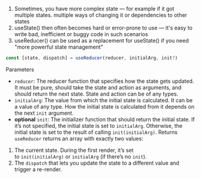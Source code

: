 1. Sometimes, you have more complex state — for example if it got multiple states. multiple ways of changing it or dependencies to other states
2. useState() then often becomes hard or error-prone to use — it's easy to write bad, inefficient or buggy code in such scenarios
3. useReducer() can be used as a replacement for useState() if you need "more powerful state management"
```jsx
const [state, dispatch] = useReducer(reducer, initialArg, init?)
```
Parameters
- `reducer`: The reducer function that specifies how the state gets updated. It must be pure, should take the state and action as arguments, and should return the next state. State and action can be of any types.
- `initialArg`: The value from which the initial state is calculated. It can be a value of any type. How the initial state is calculated from it depends on the next `init` argument.
- **optional** `init`: The initializer function that should return the initial state. If it’s not specified, the initial state is set to `initialArg`. Otherwise, the initial state is set to the result of calling `init(initialArg)`.
Returns 
`useReducer` returns an array with exactly two values:
1. The current state. During the first render, it’s set to `init(initialArg)` or `initialArg` (if there’s no `init`).
2. The `dispatch` that lets you update the state to a different value and trigger a re-render.